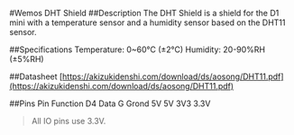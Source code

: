 #Wemos DHT Shield
##Description
The DHT Shield is a shield for the D1 mini with a temperature sensor and a humidity sensor based on the DHT11 sensor.

##Specifications
    Temperature: 0~60°C (±2°C)
    Humidity: 20-90%RH (±5%RH)

##Datasheet
[https://akizukidenshi.com/download/ds/aosong/DHT11.pdf](https://akizukidenshi.com/download/ds/aosong/DHT11.pdf)

##Pins
    Pin		Function
    D4		Data
    G		Grond
    5V		5V
    3V3		3.3V

>All IO pins use 3.3V.
